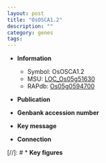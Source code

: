 ```yaml
---
layout: post
title: "OsOSCA1.2"
description: ""
category: genes
tags: 
---
```


* **Information**  
    + Symbol: OsOSCA1.2  
    + MSU: [LOC_Os05g51630](http://rice.uga.edu/cgi-bin/ORF_infopage.cgi?orf=LOC_Os05g51630)  
    + RAPdb: [Os05g0594700](http://rapdb.dna.affrc.go.jp/viewer/gbrowse_details/irgsp1?name=Os05g0594700)  

* **Publication**  

* **Genbank accession number**  

* **Key message**  

* **Connection**  

[//]: # * **Key figures**  


